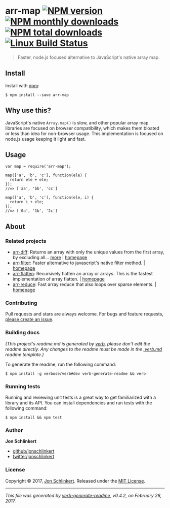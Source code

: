 <h1 id="arr-map-%21npm-version-%21npm-monthly-downloads--%21npm-total-downloads-%21linux-build-status">arr-map <a href="https://www.npmjs.com/package/arr-map"><img src="https://img.shields.io/npm/v/arr-map.svg?style=flat" alt="NPM version" /></a> <a href="https://npmjs.org/package/arr-map"><img src="https://img.shields.io/npm/dm/arr-map.svg?style=flat" alt="NPM monthly downloads" /></a>  <a href="https://npmjs.org/package/arr-map"><img src="https://img.shields.io/npm/dt/arr-map.svg?style=flat" alt="NPM total downloads" /></a> <a href="https://travis-ci.org/jonschlinkert/arr-map"><img src="https://img.shields.io/travis/jonschlinkert/arr-map.svg?style=flat&amp;label=Travis" alt="Linux Build Status" /></a></h1>

<blockquote>
  <p>Faster, node.js focused alternative to JavaScript's native array map.</p>
</blockquote>

<h2 id="install">Install</h2>

<p>Install with <a href="https://www.npmjs.com/">npm</a>:</p>

<pre><code class="sh">$ npm install --save arr-map
</code></pre>

<h2 id="why-use-this%3F">Why use this?</h2>

<p>JavaScript's native <code>Array.map()</code> is slow, and other popular array map libraries are focused on browser compatibility, which makes them bloated or less than idea for non-browser usage. This implementation is focused on node.js usage keeping it light and fast.</p>

<h2 id="usage">Usage</h2>

<pre><code class="js">var map = require('arr-map');

map(['a', 'b', 'c'], function(ele) {
  return ele + ele;
});
//=&gt; ['aa', 'bb', 'cc']

map(['a', 'b', 'c'], function(ele, i) {
  return i + ele;
});
//=&gt; ['0a', '1b', '2c']
</code></pre>

<h2 id="about">About</h2>

<h3 id="related-projects">Related projects</h3>

<ul>
<li><a href="https://www.npmjs.com/package/arr-diff">arr-diff</a>: Returns an array with only the unique values from the first array, by excluding all… <a href="https://github.com/jonschlinkert/arr-diff">more</a> | <a href="https://github.com/jonschlinkert/arr-diff" title="Returns an array with only the unique values from the first array, by excluding all values from additional arrays using strict equality for comparisons.">homepage</a></li>
<li><a href="https://www.npmjs.com/package/arr-filter">arr-filter</a>: Faster alternative to javascript's native filter method. | <a href="https://github.com/jonschlinkert/arr-filter" title="Faster alternative to javascript's native filter method.">homepage</a></li>
<li><a href="https://www.npmjs.com/package/arr-flatten">arr-flatten</a>: Recursively flatten an array or arrays. This is the fastest implementation of array flatten. | <a href="https://github.com/jonschlinkert/arr-flatten" title="Recursively flatten an array or arrays. This is the fastest implementation of array flatten.">homepage</a></li>
<li><a href="https://www.npmjs.com/package/arr-reduce">arr-reduce</a>: Fast array reduce that also loops over sparse elements. | <a href="https://github.com/jonschlinkert/arr-reduce" title="Fast array reduce that also loops over sparse elements.">homepage</a></li>
</ul>

<h3 id="contributing">Contributing</h3>

<p>Pull requests and stars are always welcome. For bugs and feature requests, <a href="../../issues/new">please create an issue</a>.</p>

<h3 id="building-docs">Building docs</h3>

<p><em>(This project's readme.md is generated by <a href="https://github.com/verbose/verb-generate-readme">verb</a>, please don't edit the readme directly. Any changes to the readme must be made in the <a href=".verb.md">.verb.md</a> readme template.)</em></p>

<p>To generate the readme, run the following command:</p>

<pre><code class="sh">$ npm install -g verbose/verb#dev verb-generate-readme &amp;&amp; verb
</code></pre>

<h3 id="running-tests">Running tests</h3>

<p>Running and reviewing unit tests is a great way to get familiarized with a library and its API. You can install dependencies and run tests with the following command:</p>

<pre><code class="sh">$ npm install &amp;&amp; npm test
</code></pre>

<h3 id="author">Author</h3>

<p><strong>Jon Schlinkert</strong></p>

<ul>
<li><a href="https://github.com/jonschlinkert">github/jonschlinkert</a></li>
<li><a href="https://twitter.com/jonschlinkert">twitter/jonschlinkert</a></li>
</ul>

<h3 id="license">License</h3>

<p>Copyright © 2017, <a href="https://github.com/jonschlinkert">Jon Schlinkert</a>.
Released under the <a href="LICENSE">MIT License</a>.</p>

<hr />

<p><em>This file was generated by <a href="https://github.com/verbose/verb-generate-readme">verb-generate-readme</a>, v0.4.2, on February 28, 2017.</em></p>
